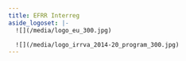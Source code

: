 ```yaml
---
title: EFRR Interreg
aside_logoset: |-
  ![](/media/logo_eu_300.jpg)

  ![](/media/logo_irrva_2014-20_program_300.jpg)
---
```

